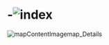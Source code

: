 # -![index](https://user-images.githubusercontent.com/119495548/204890516-35b5524c-9ab7-48d2-bf2f-54deb47632f5.jpg)
![mapContentImagemap_Details](https://user-images.githubusercontent.com/119495548/204890987-27cacb4a-51f6-4d1a-9931-a402b12eccb8.jpg)
